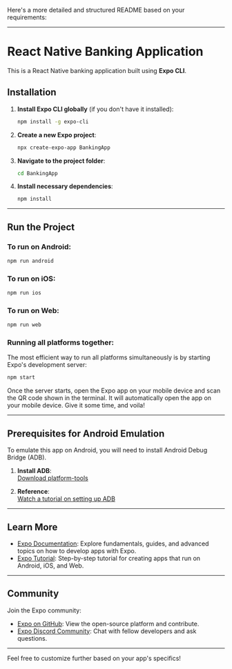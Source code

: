 Here's a more detailed and structured README based on your requirements:

---

# React Native Banking Application

This is a React Native banking application built using **Expo CLI**.

## Installation

1. **Install Expo CLI globally** (if you don't have it installed):

   ```bash
   npm install -g expo-cli
   ```

2. **Create a new Expo project**:

   ```bash
   npx create-expo-app BankingApp
   ```

3. **Navigate to the project folder**:

   ```bash
   cd BankingApp
   ```

4. **Install necessary dependencies**:

   ```bash
   npm install
   ```

---

## Run the Project

### **To run on Android:**

```bash
npm run android
```

### **To run on iOS:**

```bash
npm run ios
```

### **To run on Web:**

```bash
npm run web
```

### **Running all platforms together:**

The most efficient way to run all platforms simultaneously is by starting Expo's development server:

```bash
npm start
```

Once the server starts, open the Expo app on your mobile device and scan the QR code shown in the terminal. It will automatically open the app on your mobile device. Give it some time, and voila!

---

## Prerequisites for Android Emulation

To emulate this app on Android, you will need to install Android Debug Bridge (ADB).

1. **Install ADB**:  
   [Download platform-tools](https://developer.android.com/tools/releases/platform-tools)

2. **Reference**:  
   [Watch a tutorial on setting up ADB](https://www.youtube.com/watch?v=F_XI-w6xDkM)

---

## Learn More

- [Expo Documentation](https://docs.expo.dev/): Explore fundamentals, guides, and advanced topics on how to develop apps with Expo.
- [Expo Tutorial](https://docs.expo.dev/tutorial/introduction/): Step-by-step tutorial for creating apps that run on Android, iOS, and Web.
  
---

## Community

Join the Expo community:

- [Expo on GitHub](https://github.com/expo/expo): View the open-source platform and contribute.
- [Expo Discord Community](https://chat.expo.dev): Chat with fellow developers and ask questions.

---

Feel free to customize further based on your app's specifics!
